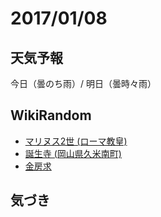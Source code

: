 # 2017/01/08

## 天気予報

今日（曇のち雨）/ 明日（曇時々雨）

## WikiRandom

* [マリヌス2世 (ローマ教皇)](https://ja.wikipedia.org/wiki/%E3%83%9E%E3%83%AA%E3%83%8C%E3%82%B92%E4%B8%96_%28%E3%83%AD%E3%83%BC%E3%83%9E%E6%95%99%E7%9A%87%29)
* [誕生寺 (岡山県久米南町)](https://ja.wikipedia.org/wiki/%E8%AA%95%E7%94%9F%E5%AF%BA_%28%E5%B2%A1%E5%B1%B1%E7%9C%8C%E4%B9%85%E7%B1%B3%E5%8D%97%E7%94%BA%29)
* [金房求](https://ja.wikipedia.org/wiki/%E9%87%91%E6%88%BF%E6%B1%82)

## 気づき

